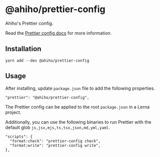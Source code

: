 # @ahiho/prettier-config

Ahiho's Prettier config.

Read the [Prettier config docs](https://prettier.io/docs/en/index.html) for more information.

## Installation

```shell
yarn add --dev @ahiho/prettier-config
```

## Usage

After installing, update `package.json` file to add the following properties.

```text
"prettier": "@ahiho/prettier-config",
```

The Prettier config can be applied to the root `package.json` in a Lerna project.

Additionally, you can use the following binaries to run Prettier with the default glob `js,jsx,mjs,ts,tsx,json,md,yml,yaml`.

```text
"scripts": {
  "format:check": "prettier-config check",
  "format:write": "prettier-config write",
},
```
